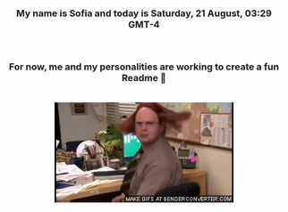


<div align="center">
<h3 >My name is Sofia and today is Saturday, 21 August, 03:29 GMT-4</h3><br>
<h3 >For now, me and my personalities are working to create a fun Readme 👋
</h3><br>
<img src='img/dwight.gif' alt='working...'/>
</div>
